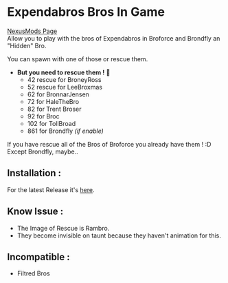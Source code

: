 # Expendabros Bros In Game
[NexusMods Page](https://www.nexusmods.com/broforce/mods/3)  
Allow you to play with the bros of Expendabros in Broforce and Brondfly an "Hidden" Bro.

You can spawn with one of those or rescue them.

* **But you need to rescue them !**  💪
    * 42 rescue for BroneyRoss
    * 52 rescue for LeeBroxmas
    * 62 for BronnarJensen
    * 72 for HaleTheBro
    * 82 for Trent Broser
    * 92 for Broc
    * 102 for TollBroad
    * 861 for Brondfly *(if enable)*

If you have rescue all of the Bros of Broforce you already have them ! :D  
Except Brondfly, maybe.. 

## Installation :
For the latest Release it's [here](https://github.com/Gorzon38/Broforce-Mods/releases/tag/ExpendablesBrosInGame).  

## Know Issue :
* The Image of Rescue is Rambro.
* They become invisible on taunt because they haven't animation for this.

## Incompatible :
 * Filtred Bros
  
  